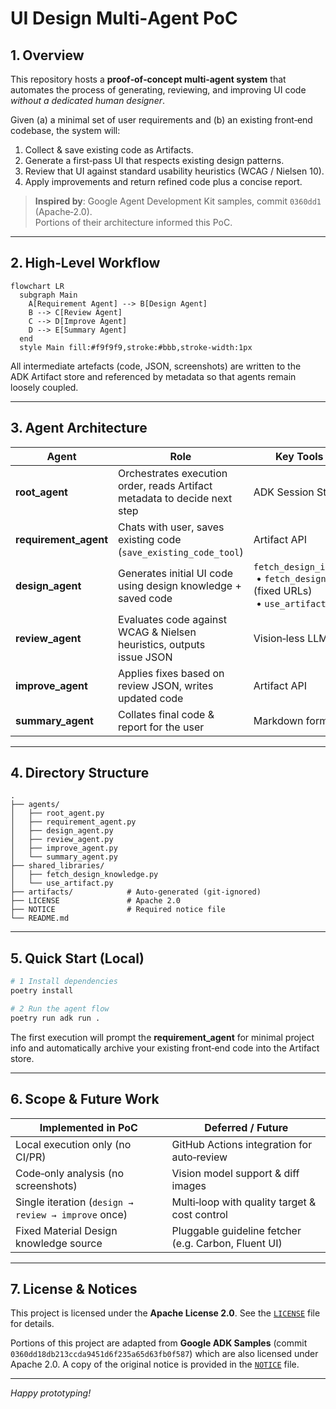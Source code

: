 # UI Design Multi‑Agent PoC

## 1. Overview

This repository hosts a **proof‑of‑concept multi‑agent system** that automates the process of generating, reviewing, and improving UI code *without a dedicated human designer*.

Given (a) a minimal set of user requirements and (b) an existing front‑end codebase, the system will:

1. Collect & save existing code as Artifacts.
2. Generate a first‑pass UI that respects existing design patterns.
3. Review that UI against standard usability heuristics (WCAG / Nielsen 10).
4. Apply improvements and return refined code plus a concise report.

> **Inspired by**: Google Agent Development Kit samples, commit `0360dd1` (Apache‑2.0).\
> Portions of their architecture informed this PoC.

---

## 2. High‑Level Workflow

```mermaid
flowchart LR
  subgraph Main
    A[Requirement Agent] --> B[Design Agent]
    B --> C[Review Agent]
    C --> D[Improve Agent]
    D --> E[Summary Agent]
  end
  style Main fill:#f9f9f9,stroke:#bbb,stroke-width:1px
```

All intermediate artefacts (code, JSON, screenshots) are written to the ADK Artifact store and referenced by metadata so that agents remain loosely coupled.

---

## 3. Agent Architecture

| Agent                  | Role                                                                      | Key Tools / APIs                                                                     |
| ---------------------- | ------------------------------------------------------------------------- | ------------------------------------------------------------------------------------ |
| **root\_agent**        | Orchestrates execution order, reads Artifact metadata to decide next step | ADK Session State                                                                    |
| **requirement\_agent** | Chats with user, saves existing code (`save_existing_code_tool`)          | Artifact API                                                                         |
| **design\_agent**      | Generates initial UI code using design knowledge + saved code             | `fetch_design_info_tool`   • `fetch_design_knowledge` (fixed URLs)  • `use_artifact` |
| **review\_agent**      | Evaluates code against WCAG & Nielsen heuristics, outputs issue JSON      | Vision‑less LLM                                                                      |
| **improve\_agent**     | Applies fixes based on review JSON, writes updated code                   | Artifact API                                                                         |
| **summary\_agent**     | Collates final code & report for the user                                 | Markdown formatter                                                                   |

---

## 4. Directory Structure

```text
.
├── agents/
│   ├── root_agent.py
│   ├── requirement_agent.py
│   ├── design_agent.py
│   ├── review_agent.py
│   ├── improve_agent.py
│   └── summary_agent.py
├── shared_libraries/
│   ├── fetch_design_knowledge.py
│   └── use_artifact.py
├── artifacts/            # Auto‑generated (git‑ignored)
├── LICENSE               # Apache 2.0
├── NOTICE                # Required notice file
└── README.md
```

---

## 5. Quick Start (Local)

```bash
# 1 Install dependencies
poetry install

# 2 Run the agent flow
poetry run adk run .
```

The first execution will prompt the **requirement\_agent** for minimal project info and automatically archive your existing front‑end code into the Artifact store.

---

## 6. Scope & Future Work

| Implemented in PoC                                  | Deferred / Future                                    |
| --------------------------------------------------- | ---------------------------------------------------- |
| Local execution only (no CI/PR)                     | GitHub Actions integration for auto‑review           |
| Code‑only analysis (no screenshots)                 | Vision model support & diff images                   |
| Single iteration (`design → review → improve` once) | Multi‑loop with quality target & cost control        |
| Fixed Material Design knowledge source              | Pluggable guideline fetcher (e.g. Carbon, Fluent UI) |

---

## 7. License & Notices

This project is licensed under the **Apache License 2.0**. See the [`LICENSE`](./LICENSE) file for details.

Portions of this project are adapted from **Google ADK Samples** (commit `0360dd18db213ccda9451d6f235a65d63fb0f587`) which are also licensed under Apache 2.0. A copy of the original notice is provided in the [`NOTICE`](./NOTICE) file.

---

*Happy prototyping!*

